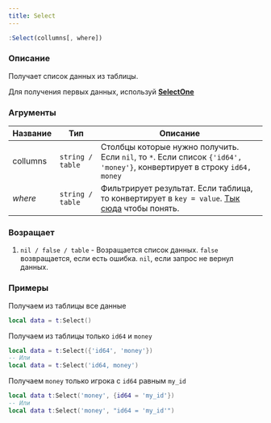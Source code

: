 ```yaml
---
title: Select
---
```


```jsx
:Select(collumns[, where])
```

### Описание
Получает список данных из таблицы.

Для получения первых данных, используй [**SelectOne**](selectone)

### Агрументы
|Название |Тип |Описание |
--- | --- | ---
collumns | `string / table` | Столбцы которые нужно получить. Если `nil`, то `*`. Если список `{'id64', 'money'}`, конвертирует в строку `id64, money`
*where* | `string / table` | Фильтрирует результат. Если таблица, то конвертирует в `key = value`. [Тык сюда](https://www.sqlitetutorial.net/sqlite-where/) чтобы понять.

### Возращает
1. `nil / false / table` - Возращается список данных. `false` возвращается, если есть ошибка. `nil`, если запрос не вернул данных. 

### Примеры
Получаем из таблицы все данные
```lua
local data = t:Select()
```

Получаем из таблицы только `id64` и `money`
```lua
local data = t:Select({'id64', 'money'})
-- Или
local data = t:Select('id64, money')
```

Получаем `money` только игрока с `id64` равным `my_id`
```lua
local data t:Select('money', {id64 = 'my_id'})
-- Или
local data t:Select('money', "id64 = 'my_id'")
```